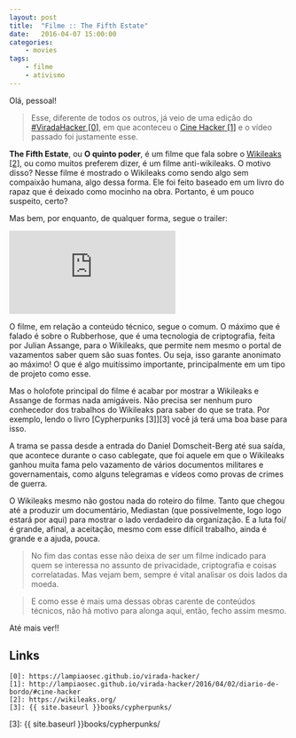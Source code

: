 ```yaml
---
layout: post
title:	"Filme :: The Fifth Estate"
date:	2016-04-07 15:00:00
categories:
    - movies
tags:
    - filme
    - ativismo
---
```


Olá, pessoal!

> Esse, diferente de todos os outros, já veio de uma edição do [#ViradaHacker \[0\]][0], em que aconteceu o [Cine Hacker \[1\]][1] e o vídeo passado foi justamente esse.

**The Fifth Estate**, ou **O quinto poder**, é um filme que fala sobre o [Wikileaks \[2\]][2], ou como muitos preferem dizer, é um filme anti-wikileaks. O motivo disso? Nesse filme é mostrado o Wikileaks como sendo algo sem compaixão humana, algo dessa forma. Ele foi feito baseado em um livro do rapaz que é deixado como mocinho na obra. Portanto, é um pouco suspeito, certo?

Mas bem, por enquanto, de qualquer forma, segue o trailer:

<iframe src="https://www.youtube.com/embed/JV7S888zYm0" frameborder="0" allowfullscreen></iframe>

O filme, em relação a conteúdo técnico, segue o comum. O máximo que é falado é sobre o Rubberhose, que é uma tecnologia de criptografia, feita por Julian Assange, para o Wikileaks, que permite nem mesmo o portal de vazamentos saber quem são suas fontes. Ou seja, isso garante anonimato ao máximo! O que é algo muitíssimo importante, principalmente em um tipo de projeto como esse.

Mas o holofote principal do filme é acabar por mostrar a Wikileaks e Assange de formas nada amigáveis. Não precisa ser nenhum puro conhecedor dos trabalhos do Wikileaks para saber do que se trata. Por exemplo, lendo o livro [Cypherpunks \[3\]][3] você já terá uma boa base para isso.

A trama se passa desde a entrada do Daniel Domscheit-Berg até sua saída, que acontece durante o caso cablegate, que foi aquele em que o Wikileaks ganhou muita fama pelo vazamento de vários documentos militares e governamentais, como alguns telegramas e vídeos como provas de crimes de guerra.

O Wikileaks mesmo não gostou nada do roteiro do filme. Tanto que chegou até a produzir um documentário, Mediastan (que possivelmente, logo logo estará por aqui) para mostrar o lado verdadeiro da organização. E a luta foi/é grande, afinal, a aceitação, mesmo com esse difícil trabalho, ainda é grande e a ajuda, pouca.
 
> No fim das contas esse não deixa de ser um filme indicado para quem se interessa no assunto de privacidade, criptografia e coisas correlatadas. Mas vejam bem, sempre é vital analisar os dois lados da moeda.

> E como esse é mais uma dessas obras carente de conteúdos técnicos, não há motivo para alonga aqui, então, fecho assim mesmo.

Até mais ver!!

## Links

~~~
[0]: https://lampiaosec.github.io/virada-hacker/
[1]: http://lampiaosec.github.io/virada-hacker/2016/04/02/diario-de-bordo/#cine-hacker
[2]: https://wikileaks.org/
[3]: {{ site.baseurl }}books/cypherpunks/
~~~

[0]: https://lampiaosec.github.io/virada-hacker/
[1]: http://lampiaosec.github.io/virada-hacker/2016/04/02/diario-de-bordo/#cine-hacker
[2]: https://wikileaks.org/
[3]: {{ site.baseurl }}books/cypherpunks/
